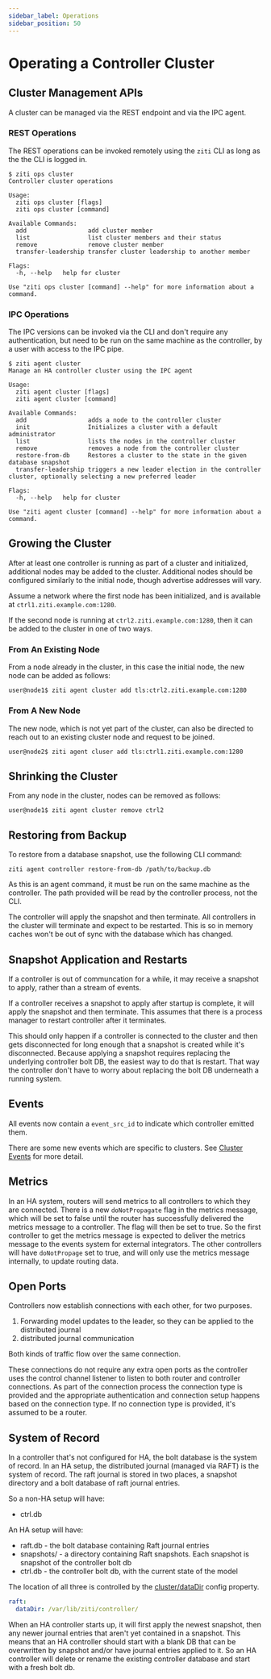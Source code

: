 ```yaml
---
sidebar_label: Operations
sidebar_position: 50
---
```


# Operating a Controller Cluster

## Cluster Management APIs 

A cluster can be managed via the REST endpoint and via the IPC agent. 

### REST Operations

The REST operations can be invoked remotely using the `ziti` CLI as long as the 
the CLI is logged in.


```
$ ziti ops cluster 
Controller cluster operations

Usage:
  ziti ops cluster [flags]
  ziti ops cluster [command]

Available Commands:
  add                 add cluster member
  list                list cluster members and their status
  remove              remove cluster member
  transfer-leadership transfer cluster leadership to another member

Flags:
  -h, --help   help for cluster

Use "ziti ops cluster [command] --help" for more information about a command.
```

### IPC Operations

The IPC versions can be invoked via the CLI and don't require any authentication,
but need to be run on the same machine as the controller, by a user with access
to the IPC pipe.

```
$ ziti agent cluster
Manage an HA controller cluster using the IPC agent

Usage:
  ziti agent cluster [flags]
  ziti agent cluster [command]

Available Commands:
  add                 adds a node to the controller cluster
  init                Initializes a cluster with a default administrator
  list                lists the nodes in the controller cluster
  remove              removes a node from the controller cluster
  restore-from-db     Restores a cluster to the state in the given database snapshot
  transfer-leadership triggers a new leader election in the controller cluster, optionally selecting a new preferred leader

Flags:
  -h, --help   help for cluster

Use "ziti agent cluster [command] --help" for more information about a command.
```

## Growing the Cluster

After at least one controller is running as part of a cluster and initialized, 
additional nodes may be added to the cluster. Additional nodes should be configured 
similarly to the initial node, though advertise addresses will vary.

Assume a network where the first node has been initialized, and is available at `ctrl1.ziti.example.com:1280`.

If the second node is running at `ctrl2.ziti.example.com:1280`, then it can be added to the 
cluster in one of two ways. 

### From An Existing Node

From a node already in the cluster, in this case the initial node, the new node can be added as follows:

```
user@node1$ ziti agent cluster add tls:ctrl2.ziti.example.com:1280
```

### From A New Node

The new node, which is not yet part of the cluster, can also be directed to reach
out to an existing cluster node and request to be joined.

```
user@node2$ ziti agent cluser add tls:ctrl1.ziti.example.com:1280
```

## Shrinking the Cluster

From any node in the cluster, nodes can be removed as follows:

```
user@node1$ ziti agent cluster remove ctrl2
```

## Restoring from Backup

To restore from a database snapshot, use the following CLI command:

```
ziti agent controller restore-from-db /path/to/backup.db
```

As this is an agent command, it must be run on the same machine as the controller. The path
provided will be read by the controller process, not the CLI.

The controller will apply the snapshot and then terminate. All controllers in the cluster will
terminate and expect to be restarted. This is so in memory caches won't be out of sync with
the database which has changed.

## Snapshot Application and Restarts

If a controller is out of communcation for a while, it may receive a snapshot to apply, rather
than a stream of events.

If a controller receives a snapshot to apply after startup is complete, it will apply the snapshot and then
terminate. This assumes that there is a process manager to restart controller after it terminates.

This should only happen if a controller is connected to the cluster and then gets disconnected for
long enough that a snapshot is created while it's disconnected. Because applying a snapshot requires
replacing the underlying controller bolt DB, the easiest way to do that is restart. That way the 
controller don't have to worry about replacing the bolt DB underneath a running system.

## Events

All events now contain a `event_src_id` to indicate which controller emitted them.

There are some new events which are specific to clusters. See [Cluster Events](../events#cluster) 
for more detail.

## Metrics

In an HA system, routers will send metrics to all controllers to which they are connected. There is
a new `doNotPropagate` flag in the metrics message, which will be set to false until the router has
successfully delivered the metrics message to a controller. The flag will then be set to true. So
the first controller to get the metrics message is expected to deliver the metrics message to the
events system for external integrators. The other controllers will have `doNotPropage` set to true,
and will only use the metrics message internally, to update routing data.

## Open Ports

Controllers now establish connections with each other, for two purposes.

1. Forwarding model updates to the leader, so they can be applied to the distributed journal
2. distributed journal communication

Both kinds of traffic flow over the same connection.

These connections do not require any extra open ports as the controller uses the control channel listener
to listen to both router and controller connections. As part of the connection process the
connection type is provided and the appropriate authentication and connection setup happens based on
the connection type. If no connection type is provided, it's assumed to be a router.

## System of Record

In a controller that's not configured for HA, the bolt database is the system of record. In an HA
setup, the distributed journal (managed via RAFT) is the system of record. The raft journal is 
stored in two places, a snapshot directory and a bolt database of raft journal entries.

So a non-HA setup will have:

* ctrl.db

An HA setup will have:

* raft.db - the bolt database containing Raft journal entries
* snapshots/ - a directory containing Raft snapshots. Each snapshot is snapshot of the controller
  bolt db
* ctrl.db - the controller bolt db, with the current state of the model

The location of all three is controlled by the [cluster/dataDir](../configuration/controller#cluster) config property.

```yaml
raft:
  dataDir: /var/lib/ziti/controller/
```

When an HA controller starts up, it will first apply the newest snapshot, then any newer journal
entries that aren't yet contained in a snapshot. This means that an HA controller should start with
a blank DB that can be overwritten by snapshot and/or have journal entries applied to it. So an HA
controller will delete or rename the existing controller database and start with a fresh bolt db.

